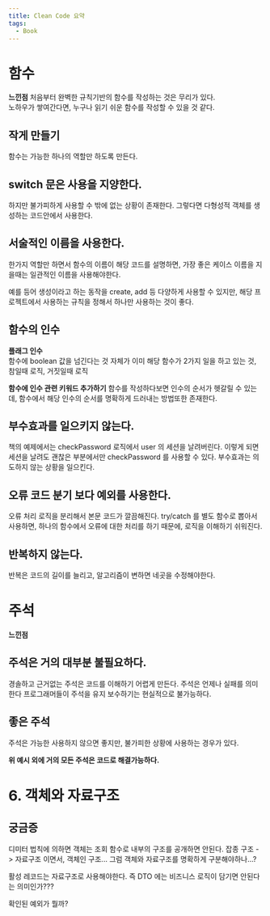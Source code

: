 ```yaml
---
title: Clean Code 요약
tags:
  - Book
---
```


# 함수
**느낀점**
처음부터 완벽한 규칙기반의 함수를 작성하는 것은 무리가 있다.  
노하우가 쌓여간다면, 누구나 읽기 쉬운 함수를 작성할 수 있을 것 같다.

## 작게 만들기
함수는 가능한 하나의 역할만 하도록 만든다.


## switch 문은 사용을 지양한다.
하지만 불가피하게 사용할 수 밖에 없는 상황이 존재한다.
그렇다면 다형성적 객체를 생성하는 코드안에서 사용한다.

## 서술적인 이름을 사용한다.
한가지 역할만 하면서 함수의 이름이 해당 코드를 설명하면, 가장 좋은 케이스
이름을 지을때는 일관적인 이름을 사용해야한다.

예를 등어 생성이라고 하는 동작을 create, add 등 다양하게 사용할 수 있지만, 해당 프로젝트에서 사용하는 규칙을 정해서 하나만 사용하는 것이 좋다.

## 함수의 인수

**플래그 인수**  
함수에 boolean 값을 넘긴다는 것 자체가 이미 해당 함수가 2가지 일을 하고 있는 것, 참일때 로직, 거짓일때 로직

**함수에 인수 관련 키워드 추가하기**
함수를 작성하다보면 인수의 순서가 헷갈릴 수 있는데, 함수에서 해당 인수의 순서를 명확하게 드러내는 방법또한 존재한다.

## 부수효과를 일으키지 않는다.
책의 예제에서는 checkPassword 로직에서 user 의 세션을 날려버린다.
이렇게 되면 세션을 날려도 괜찮은 부분에서만 checkPassword 를 사용할 수 있다.
부수효과는 의도하지 않는 상황을 일으킨다.

## 오류 코드 분기 보다 예외를 사용한다. 
오류 처리 로직을 분리해서 본문 코드가 깔끔해진다.
try/catch 를 별도 함수로 뽑아서 사용하면, 하나의 함수에서 오류에 대한 처리를 하기 때문에, 로직을 이해하기 쉬워진다.

## 반복하지 않는다. 
반복은 코드의 길이를 늘리고, 알고리즘이 변하면 네곳을 수정해야한다.


# 주석
**느낀점**

## 주석은 거의 대부분 불필요하다.
경솔하고 근거없는 주석은 코드를 이해하기 어렵게 만든다. 주석은 언제나 실패를 의미한다
프로그래머들이 주석을 유지 보수하기는 현실적으로 불가능하다.

## 좋은 주석
주석은 가능한 사용하지 않으면 좋지만, 불가피한 상황에 사용하는 경우가 있다.  

**위 예시 외에 거의 모든 주석은 코드로 해결가능하다.**


# 6. 객체와 자료구조
## 궁금증
디미터 법칙에 의하면 객체는 조회 함수로 내부의 구조를 공개하면 안된다.
잡종 구조 -> 자료구조 이면서, 객체인 구조... 그럼 객체와 자료구조를 명확하게 구분해야하나...?

활성 레코드는 자료구조로 사용해야한다. 즉 DTO 에는 비즈니스 로직이 담기면 안된다는 의미인가???

확인된 예외가 뭘까?

